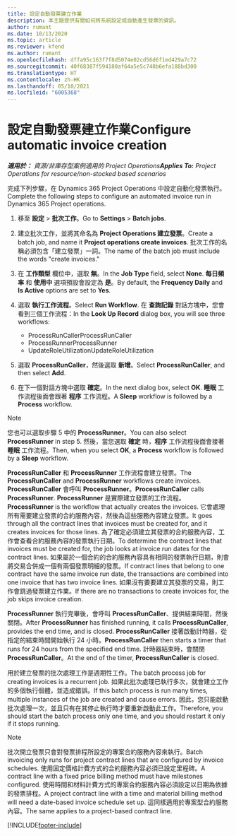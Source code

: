 ```yaml
---
title: 設定自動發票建立作業
description: 本主題提供有關如何將系統設定成自動產生發票的資訊。
author: rumant
ms.date: 10/13/2020
ms.topic: article
ms.reviewer: kfend
ms.author: rumant
ms.openlocfilehash: dffa95c163f7f8d5074e02cd56d6f1ed429a7c72
ms.sourcegitcommit: 40f68387f594180af64a5e5c748b6efa188bd300
ms.translationtype: HT
ms.contentlocale: zh-HK
ms.lasthandoff: 05/10/2021
ms.locfileid: "6005368"
---
```

# <a name="configure-automatic-invoice-creation"></a><span data-ttu-id="a032f-103">設定自動發票建立作業</span><span class="sxs-lookup"><span data-stu-id="a032f-103">Configure automatic invoice creation</span></span>

<span data-ttu-id="a032f-104">_**適用於：** 資源/非庫存型案例適用的 Project Operations_</span><span class="sxs-lookup"><span data-stu-id="a032f-104">_**Applies To:** Project Operations for resource/non-stocked based scenarios_</span></span>


<span data-ttu-id="a032f-105">完成下列步驟，在 Dynamics 365 Project Operations 中設定自動化發票執行。</span><span class="sxs-lookup"><span data-stu-id="a032f-105">Complete the following steps to configure an automated invoice run in Dynamics 365 Project operations.</span></span>

1. <span data-ttu-id="a032f-106">移至 **設定** > **批次工作**。</span><span class="sxs-lookup"><span data-stu-id="a032f-106">Go to **Settings** > **Batch jobs**.</span></span>
2. <span data-ttu-id="a032f-107">建立批次工作，並將其命名為 **Project Operations 建立發票**。</span><span class="sxs-lookup"><span data-stu-id="a032f-107">Create a batch job, and name it **Project operations create invoices**.</span></span> <span data-ttu-id="a032f-108">批次工作的名稱必須包含「建立發票」一詞。</span><span class="sxs-lookup"><span data-stu-id="a032f-108">The name of the batch job must include the words "create invoices."</span></span>
3. <span data-ttu-id="a032f-109">在 **工作類型** 欄位中，選取 **無**。</span><span class="sxs-lookup"><span data-stu-id="a032f-109">In the **Job Type** field, select **None**.</span></span> <span data-ttu-id="a032f-110">**每日頻率** 和 **使用中** 選項預設會設定為 **是**。</span><span class="sxs-lookup"><span data-stu-id="a032f-110">By default, the **Frequency Daily** and **Is Active** options are set to **Yes**.</span></span>
4. <span data-ttu-id="a032f-111">選取 **執行工作流程**。</span><span class="sxs-lookup"><span data-stu-id="a032f-111">Select **Run Workflow**.</span></span> <span data-ttu-id="a032f-112">在 **查詢記錄** 對話方塊中，您會看到三個工作流程：</span><span class="sxs-lookup"><span data-stu-id="a032f-112">In the **Look Up Record** dialog box, you will see three workflows:</span></span>

    - <span data-ttu-id="a032f-113">ProcessRunCaller</span><span class="sxs-lookup"><span data-stu-id="a032f-113">ProcessRunCaller</span></span>
    - <span data-ttu-id="a032f-114">ProcessRunner</span><span class="sxs-lookup"><span data-stu-id="a032f-114">ProcessRunner</span></span>
    - <span data-ttu-id="a032f-115">UpdateRoleUtilization</span><span class="sxs-lookup"><span data-stu-id="a032f-115">UpdateRoleUtilization</span></span>

5. <span data-ttu-id="a032f-116">選取 **ProcessRunCaller**，然後選取 **新增**。</span><span class="sxs-lookup"><span data-stu-id="a032f-116">Select **ProcessRunCaller**, and then select **Add**.</span></span>
6. <span data-ttu-id="a032f-117">在下一個對話方塊中選取 **確定**。</span><span class="sxs-lookup"><span data-stu-id="a032f-117">In the next dialog box, select **OK**.</span></span> <span data-ttu-id="a032f-118">**睡眠** 工作流程後面會跟著 **程序** 工作流程。</span><span class="sxs-lookup"><span data-stu-id="a032f-118">A **Sleep** workflow is followed by a **Process** workflow.</span></span>

  > [!NOTE]
  > <span data-ttu-id="a032f-119">您也可以選取步驟 5 中的 **ProcessRunner**。</span><span class="sxs-lookup"><span data-stu-id="a032f-119">You can also select **ProcessRunner** in step 5.</span></span> <span data-ttu-id="a032f-120">然後，當您選取 **確定** 時，**程序** 工作流程後面會接著 **睡眠** 工作流程。</span><span class="sxs-lookup"><span data-stu-id="a032f-120">Then, when you select **OK**, a **Process** workflow is followed by a **Sleep** workflow.</span></span>

<span data-ttu-id="a032f-121">**ProcessRunCaller** 和 **ProcessRunner** 工作流程會建立發票。</span><span class="sxs-lookup"><span data-stu-id="a032f-121">The **ProcessRunCaller** and **ProcessRunner** workflows create invoices.</span></span> <span data-ttu-id="a032f-122">**ProcessRunCaller** 會呼叫 **ProcessRunner**。</span><span class="sxs-lookup"><span data-stu-id="a032f-122">**ProcessRunCaller** calls **ProcessRunner**.</span></span> <span data-ttu-id="a032f-123">**ProcessRunner** 是實際建立發票的工作流程。</span><span class="sxs-lookup"><span data-stu-id="a032f-123">**ProcessRunner** is the workflow that actually creates the invoices.</span></span> <span data-ttu-id="a032f-124">它會處理所有需要建立發票的合約服務內容，然後為這些服務內容建立發票。</span><span class="sxs-lookup"><span data-stu-id="a032f-124">It goes through all the contract lines that invoices must be created for, and it creates invoices for those lines.</span></span> <span data-ttu-id="a032f-125">為了確定必須建立其發票的合約服務內容，工作會查看合約服務內容的發票執行日期。</span><span class="sxs-lookup"><span data-stu-id="a032f-125">To determine the contract lines that invoices must be created for, the job looks at invoice run dates for the contract lines.</span></span> <span data-ttu-id="a032f-126">如果屬於一個合約的合約服務內容具有相同的發票執行日期，則會將交易合併成一個有兩個發票明細的發票。</span><span class="sxs-lookup"><span data-stu-id="a032f-126">If contract lines that belong to one contract have the same invoice run date, the transactions are combined into one invoice that has two invoice lines.</span></span> <span data-ttu-id="a032f-127">如果沒有要要建立其發票的交易，則工作會跳過發票建立作業。</span><span class="sxs-lookup"><span data-stu-id="a032f-127">If there are no transactions to create invoices for, the job skips invoice creation.</span></span>

<span data-ttu-id="a032f-128">**ProcessRunner** 執行完畢後，會呼叫 **ProcessRunCaller**、提供結束時間，然後關閉。</span><span class="sxs-lookup"><span data-stu-id="a032f-128">After **ProcessRunner** has finished running, it calls **ProcessRunCaller**, provides the end time, and is closed.</span></span> <span data-ttu-id="a032f-129">**ProcessRunCaller** 接著啟動計時器，從指定的結束時間開始執行 24 小時。</span><span class="sxs-lookup"><span data-stu-id="a032f-129">**ProcessRunCaller** then starts a timer that runs for 24 hours from the specified end time.</span></span> <span data-ttu-id="a032f-130">計時器結束時，會關閉 **ProcessRunCaller**。</span><span class="sxs-lookup"><span data-stu-id="a032f-130">At the end of the timer, **ProcessRunCaller** is closed.</span></span>

<span data-ttu-id="a032f-131">用於建立發票的批次處理工作是週期性工作。</span><span class="sxs-lookup"><span data-stu-id="a032f-131">The batch process job for creating invoices is a recurrent job.</span></span> <span data-ttu-id="a032f-132">如果此批次處理已執行多次，就會建立工作的多個執行個體，並造成錯誤。</span><span class="sxs-lookup"><span data-stu-id="a032f-132">If this batch process is run many times, multiple instances of the job are created and cause errors.</span></span> <span data-ttu-id="a032f-133">因此，您只能啟動批次處理一次，並且只有在其停止執行時才要重新啟動此工作。</span><span class="sxs-lookup"><span data-stu-id="a032f-133">Therefore, you should start the batch process only one time, and you should restart it only if it stops running.</span></span>

> [!NOTE]
> <span data-ttu-id="a032f-134">批次開立發票只會對發票排程所設定的專案合約服務內容來執行。</span><span class="sxs-lookup"><span data-stu-id="a032f-134">Batch invoicing only runs for project contract lines that are configured by invoice schedules.</span></span> <span data-ttu-id="a032f-135">使用固定價格計費方式的合約服務內容必須已設定里程碑。</span><span class="sxs-lookup"><span data-stu-id="a032f-135">A contract line with a fixed price billing method must have milestones configured.</span></span> <span data-ttu-id="a032f-136">使用時間和材料計費方式的專案合約服務內容必須設定以日期為依據的發票排程。</span><span class="sxs-lookup"><span data-stu-id="a032f-136">A project contract line with a time and material billing method will need a date-based invoice schedule set up.</span></span> <span data-ttu-id="a032f-137">這同樣適用於專案型合約服務內容。</span><span class="sxs-lookup"><span data-stu-id="a032f-137">The same applies to a project-based contract line.</span></span>     


[!INCLUDE[footer-include](../includes/footer-banner.md)]